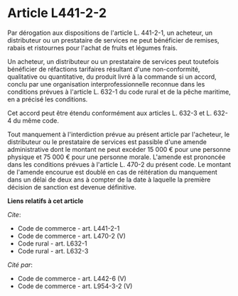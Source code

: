 # Article L441-2-2

Par dérogation aux dispositions de l'article L. 441-2-1, un acheteur, un distributeur ou un prestataire de services ne peut
bénéficier de remises, rabais et ristournes pour l'achat de fruits et légumes frais. 

Un acheteur, un distributeur ou un prestataire de services peut toutefois bénéficier de réfactions tarifaires résultant d'une
non-conformité, qualitative ou quantitative, du produit livré à la commande si un accord, conclu par une organisation
interprofessionnelle reconnue dans les conditions prévues à l'article L. 632-1 du code rural et de la pêche maritime, en a
précisé les conditions. 

Cet accord peut être étendu conformément aux articles L. 632-3 et L. 632-4 du même code. 

Tout manquement à l'interdiction prévue au présent article par l'acheteur, le distributeur ou le prestataire de services est
passible d'une amende administrative dont le montant ne peut excéder 15 000 € pour une personne physique et 75 000 € pour une
personne morale. L'amende est prononcée dans les conditions prévues à l'article L. 470-2 du présent code. Le montant de
l'amende encourue est doublé en cas de réitération du manquement dans un délai de deux ans à compter de la date à laquelle la
première décision de sanction est devenue définitive.

**Liens relatifs à cet article**

_Cite_:

  - Code de commerce - art. L441-2-1
  - Code de commerce - art. L470-2 (V)
  - Code rural - art. L632-1
  - Code rural - art. L632-3

_Cité par_:

  - Code de commerce - art. L442-6 (V)
  - Code de commerce - art. L954-3-2 (V)
